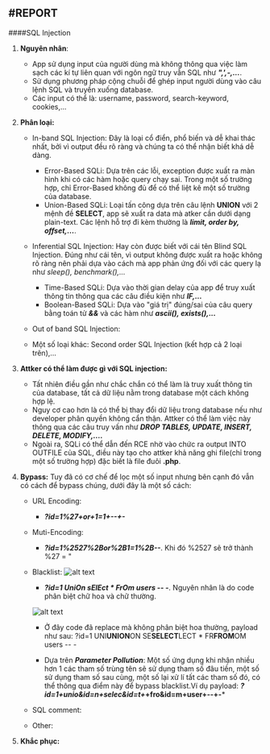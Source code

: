 #REPORT
----------------------------------

####SQL Injection

1. **Nguyên nhân**:
 	- App sử dụng input của người dùng mà không thông qua việc làm sạch các kí tự liên quan với ngôn ngữ truy vẫn SQL như ***",',-,...***.
 	- Sử dụng phương pháp cộng chuỗi để ghép input người dùng vào câu lệnh SQL và truyền xuống database.
 	- Các input có thể là: username, password, search-keyword, cookies,...
2. **Phân loại:**
 	* In-band SQL Injection: Đây là loại cổ điển, phổ biến và dễ khai thác nhất, bởi vì output đều rõ ràng và chúng ta có thể nhận biết khá dễ dàng.
 	
		* Error-Based SQLi: Dựa trên các lỗi, exception được xuất ra màn hình khi có các hàm hoặc query chạy sai. Trong một số trường hợp, chỉ Error-Based không đủ để có thể liệt kê một số trường của database.
		* Union-Based SQLi: Loại tấn công dựa trên câu lệnh **UNION** với 2 mệnh đề **SELECT**, app sẽ xuất ra data mà atker cần dưới dạng plain-text. Các lệnh hỗ trợ đi kèm thường là ***limit, order by, offset,...***.
 	* Inferential SQL Injection: Hay còn được biết với cái tên Blind SQL Injection. Đúng như cái tên, vì output không được xuất ra hoặc không rõ ràng nên phải dựa vào cách mà app phản ứng đối với các query lạ như *sleep(), benchmark(),...*
 		* Time-Based SQLi: Dựa vào thời gian delay của app để truy xuất thông tin thông qua các câu điều kiện như ***IF,...***
 		* Boolean-Based SQLi: Dựa vào "giá trị" đúng/sai của câu query bằng toán tử ***&&*** và các hàm như ***ascii(), exists(),...***
 	* Out of band SQL Injection:
 	* Một số loại khác: Second order SQL Injection (kết hợp cả 2 loại trên),...

3. **Attker có thể làm được gì với SQL injection:**
 	* Tất nhiên điều gần như chắc chắn có thể làm là truy xuất thông tin của database, tất cả dữ liệu nằm trong database một cách không hợp lệ.
 	* Nguy cơ cao hơn là có thể bị thay đổi dữ liệu trong database nếu như developer phân quyền không cẩn thận. Attker có thể làm việc này thông qua các câu truy vấn như ***DROP TABLES, UPDATE, INSERT, DELETE, MODIFY,....***
 	* Ngoài ra, SQLi có thể dẫn đến RCE nhờ vào chức ra output INTO OUTFILE của SQL, điều này tạo cho attker khả năng ghi file(chỉ trong một số trường hợp) đặc biết là file đuôi **.php**.

4. **Bypass:**
Tuy đã có cơ chế để lọc một số input nhưng bên cạnh đó vẫn có cách để bypass chúng, dưới đây là một số cách:
	* URL Encoding:
		* ***?id=1%27+or+1=1+--+-***
	* Muti-Encoding:
		* ***?id=1%2527%2Bor%2B1=1%2B--***. Khi đó %2527 sẽ trở thành %27 = "
	* Blacklist:
		![alt text](../img/code1.png)
		* ***?id=1 UniOn sElEct * FrOm users -- -***. Nguyên nhân là do code phân biệt chữ hoa và chữ thường.

		![alt text](../img/code2.png)
		
		* Ở đây code đã replace mà không phân biệt hoa thường, payload như sau: ?id=1 UNI**UNION**ON SE**SELECT**LECT * FR**FROM**OM users -- -
	
		* Dựa trên ***Parameter Pollution***:  Một số ứng dụng khi nhận nhiều hơn 1 các tham số trùng tên sẽ sử dụng tham số đâu tiền, một số sử dụng tham số sau cùng, một số lại xử lí tất các tham số đó, có thể thông qua điểm này để bypass blacklist.Ví dụ payload: 
		***?id=1+unio&id=n+selec&id=t+*+fro&id=m+user+--+-***
	* SQL comment:
	* Other:
5. **Khắc phục:**